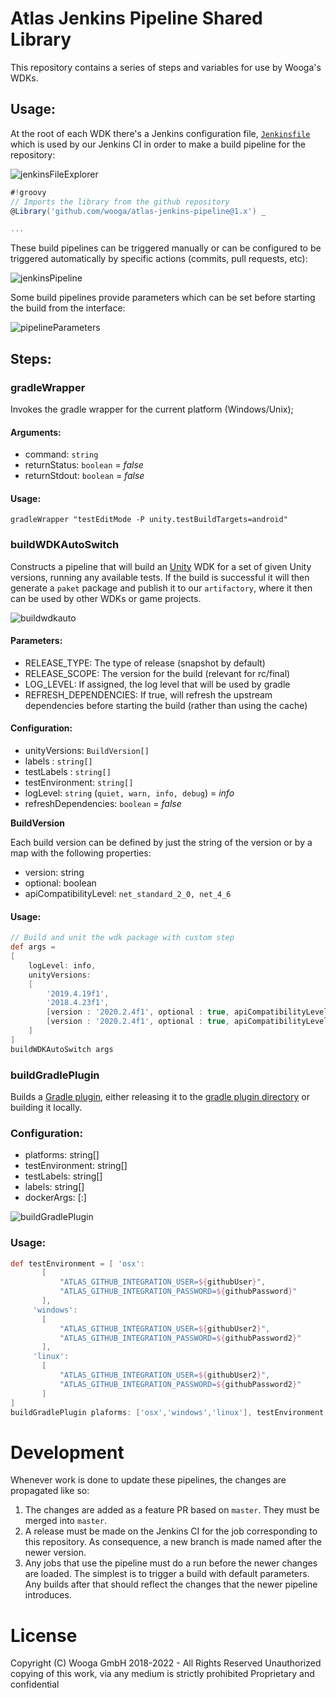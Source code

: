 # Atlas Jenkins Pipeline Shared Library

This repository contains a series of steps and variables for use by Wooga's WDKs.

## Usage:

At the root of each WDK there's a Jenkins configuration file, [`Jenkinsfile`](https://www.jenkins.io/doc/book/pipeline/jenkinsfile/) which is used by our Jenkins CI in order to make a build pipeline for the repository:

![jenkinsFileExplorer](docs/assets/2021-03-25%2010_52_07-wdk-unity-AsyncAwait.png)

```groovy 
#!groovy
// Imports the library from the github repository
@Library('github.com/wooga/atlas-jenkins-pipeline@1.x') _

...
```

These build pipelines can be triggered manually or can be configured to be triggered automatically  by specific actions (commits, pull requests, etc):

![jenkinsPipeline](docs/assets/jenkins_pipeline_blue_ocean.png)

Some build pipelines provide parameters which can be set before starting the build from the interface:

![pipelineParameters](docs/assets/pipeline_parameters.png)

## Steps:

### gradleWrapper

Invokes the gradle wrapper for the current platform (Windows/Unix);

#### Arguments:

* command: `string`
* returnStatus: `boolean` = *false*
* returnStdout: `boolean` = *false*

#### Usage:

```
gradleWrapper "testEditMode -P unity.testBuildTargets=android"
```

### buildWDKAutoSwitch

Constructs a pipeline that will build an [Unity](https://unity.com/) WDK for a set of given Unity versions, running any available tests. If the build is successful it will then generate a `paket` package and publish it to our `artifactory`, where it then can be used by other WDKs or game projects.

![buildwdkauto](docs/assets/buildwdkautoswitch.png)

#### Parameters:

* RELEASE_TYPE: The type of release (snapshot by default)
* RELEASE_SCOPE: The version for the build (relevant for rc/final)
* LOG_LEVEL: If assigned, the log level that will be used by gradle
* REFRESH_DEPENDENCIES: If true, will refresh the upstream dependencies before starting the build (rather than using the cache)

#### Configuration:

* unityVersions: `BuildVersion[]`
* labels : `string[]`
* testLabels : `string[]`
* testEnvironment: `string[]`
* logLevel: `string` (`quiet, warn, info, debug`) = *info*
* refreshDependencies: `boolean` = *false*

**BuildVersion**

Each build version can be defined by just the string of the version or by a map with the following properties:

* version: string
* optional: boolean
* apiCompatibilityLevel: `net_standard_2_0, net_4_6`

#### Usage:

```groovy
// Build and unit the wdk package with custom step
def args = 
[
    logLevel: info,
    unityVersions: 
    [
        '2019.4.19f1', 
        '2018.4.23f1', 
        [version : '2020.2.4f1', optional : true, apiCompatibilityLevel : 'net_standard_2_0'], 
        [version : '2020.2.4f1', optional : true, apiCompatibilityLevel : 'net_4_6']
    ]
]
buildWDKAutoSwitch args

```

### buildGradlePlugin

Builds a [Gradle plugin](https://docs.gradle.org/current/userguide/plugins.html), either releasing it to the [gradle plugin directory](https://plugins.gradle.org/search?term=net.wooga.unity) or building it locally.

### Configuration:

* platforms: string[]
* testEnvironment: string[]
* testLabels: string[]
* labels: string[]
* dockerArgs: [:] 

![buildGradlePlugin](docs/assets/buildGradlePlugin.png)

### Usage:

```groovy
def testEnvironment = [ 'osx':
       [
           "ATLAS_GITHUB_INTEGRATION_USER=${githubUser}",
           "ATLAS_GITHUB_INTEGRATION_PASSWORD=${githubPassword}"
       ],
     'windows':
       [
           "ATLAS_GITHUB_INTEGRATION_USER=${githubUser2}",
           "ATLAS_GITHUB_INTEGRATION_PASSWORD=${githubPassword2}"
       ],
     'linux':
       [
           "ATLAS_GITHUB_INTEGRATION_USER=${githubUser2}",
           "ATLAS_GITHUB_INTEGRATION_PASSWORD=${githubPassword2}"
       ]
]
buildGradlePlugin plaforms: ['osx','windows','linux'], testEnvironment: testEnvironment
```

# Development

Whenever work is done to update these pipelines, the changes are propagated like so:

1. The changes are added as a feature PR based on `master`. They must be merged into `master`.
2. A release must be made on the Jenkins CI for the job corresponding to this repository. As consequence, a new branch is made named after the newer version. 
3. Any jobs that use the pipeline must do a run before the newer changes are loaded. The simplest is to trigger a build with default parameters. Any builds after that should reflect the changes that the newer pipeline introduces.

# License
Copyright (C) Wooga GmbH 2018-2022 - All Rights Reserved
Unauthorized copying of this work, via any medium is strictly prohibited
Proprietary and confidential

[Avatar]:https://www.gravatar.com/avatar/81d74fed81ded734379cb1b58db32b1e?d=robohash&f=y&s=80
